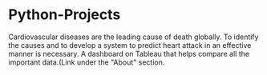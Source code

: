 # Python-Projects
Cardiovascular diseases are the leading cause of death globally. 
To identify the causes and to develop a system to predict heart attack in an effective manner is necessary.
A dashboard on Tableau that helps compare all the important data.(Link under the "About" section.


